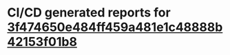 # CI/CD generated reports for [3f474650e484ff459a481e1c48888b42153f01b8](https://github.com/hydephp/develop/commit/3f474650e484ff459a481e1c48888b42153f01b8)
